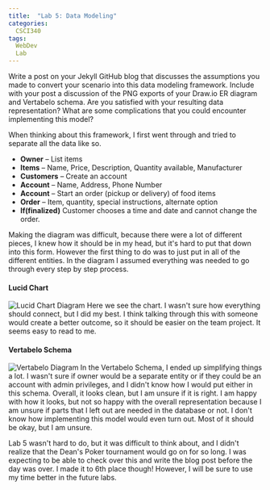 ```yaml
---
title:  "Lab 5: Data Modeling"
categories:
  CSCI340
tags:
  WebDev
  Lab
---
```

Write a post on your Jekyll GitHub blog that discusses the assumptions you made to convert your scenario into this data modeling framework. Include with your post a discussion of the PNG exports of your Draw.io ER diagram and Vertabelo schema. Are you satisfied with your resulting data representation? What are some complications that you could encounter implementing this model?

When thinking about this framework, I first went through and tried to separate all the data like so.

- **Owner** – List items
- **Items** – Name, Price, Description, Quantity available, Manufacturer
- **Customers** – Create an account
- **Account** – Name, Address, Phone Number
- **Account** – Start an order (pickup or delivery) of food items
- **Order** – Item, quantity, special instructions, alternate option
- **If(finalized)** Customer chooses a time and date and cannot change the order.

Making the diagram was difficult, because there were a lot of different pieces, I knew how it should be in my head, but it's hard to put that down into this form. However the first thing to do was to just put in all of the different entities. In the diagram I assumed everything was needed to go through every step by step process.

#### Lucid Chart

![Lucid Chart Diagram](/blog/assets/img/csci340/OGS_Lucidchart.png)
Here we see the chart. I wasn't sure how everything should connect, but I did my best. I think talking through this with someone would create a better outcome, so it should be easier on the team project. It seems easy to read to me.

#### Vertabelo Schema

![Vertabelo Diagram](/blog/assets/img/csci340/OGS_Vertabelo.png)
In the Vertabelo Schema, I ended up simplifying things a lot. I wasn't sure if owner would be a separate entity or if they could be an account with admin privileges, and I didn't know how I would put either in this schema. Overall, it looks clean, but I am unsure if it is right. I am happy with how it looks, but not so happy with the overall representation because I am unsure if parts that I left out are needed in the database or not. I don't know how implementing this model would even turn out. Most of it should be okay, but I am unsure.

Lab 5 wasn't hard to do, but it was difficult to think about, and I didn't realize that the Dean's Poker tournament would go on for so long. I was expecting to be able to check over this and write the blog post before the day was over. I made it to 6th place though! However, I will be sure to use my time better in the future labs.
